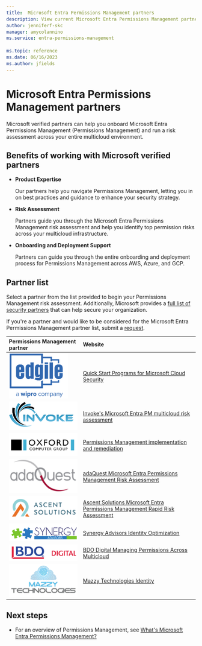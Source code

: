 ```yaml
---
title:  Microsoft Entra Permissions Management partners
description: View current Microsoft Entra Permissions Management partners and their websites.
author: jenniferf-skc
manager: amycolannino
ms.service: entra-permissions-management

ms.topic: reference
ms.date: 06/16/2023
ms.author: jfields
---
```


# Microsoft Entra Permissions Management partners

Microsoft verified partners can help you onboard Microsoft Entra Permissions Management (Permissions Management) and run a risk assessment across your entire multicloud environment.

## Benefits of working with Microsoft verified partners

* **Product Expertise**

    Our partners help you navigate Permissions Management, letting you in on best 
    practices and guidance to enhance your security strategy.

* **Risk Assessment**

    Partners guide you through the Microsoft Entra Permissions Management risk assessment and 
    help you identify top permission risks across your multicloud infrastructure.

* **Onboarding and Deployment Support**

    Partners can guide you through the entire onboarding and deployment process for 
    Permissions Management across AWS, Azure, and GCP.


## Partner list

Select a partner from the list provided to begin your Permissions Management risk assessment. Additionally, Microsoft provides a [full list of security partners](https://appsource.microsoft.com/marketplace/consulting-services?exp=ubp8&page=1&product=m365-sa-identity-and-access-management) that can help secure your organization.

If you're a partner and would like to be considered for the Microsoft Entra Permissions Management partner list, submit a [request](https://forms.office.com/pages/responsepage.aspx?id=v4j5cvGGr0GRqy180BHbRzw7upfFlddNq4ce6ckvEvhUNzE3V0RQNkpPWjhDSU5FNkk1U1RWUDdDTC4u). 

| Permissions Management partner | Website | 
|:-------------------------|:--------------|
| ![Screenshot of Edgile logo.](media/partner-list/partner-edgile.png) | [Quick Start Programs for Microsoft Cloud Security](https://edgile.com/information-security/quick-start-programs-for-microsoft-cloud-security/)|
| ![Screenshot of Invoke logo.](media/partner-list/partner-invoke.png) | [Invoke's Microsoft Entra PM multicloud risk assessment](https://www.invokellc.com/offers/microsoft-entra-permissions-management-multi-cloud-risk-assessment)|
| ![Screenshot of Vu logo.](media/partner-list/partner-oxford-computer-group.png) | [Permissions Management implementation and remediation](https://oxfordcomputergroup.com/microsoft-entra-permissions-management-implementation/)|
| ![Screenshot of Onfido logo.](media/partner-list/partner-ada-quest.png) | [adaQuest Microsoft Entra Permissions Management Risk Assessment](https://adaquest.com/entra-permission-risk-assessment/)|
| ![Screenshot of Ascent Solutions logo.](media/partner-list/partner-ascent-solutions.png) | [Ascent Solutions Microsoft Entra Permissions Management Rapid Risk Assessment](https://www.meetascent.com/resources/microsoft-entra-permissions-rapid-risk-assessment)|
| ![Screenshot of Synergy Advisors logo.](media/partner-list/partner-synergy-advisors.png) | [Synergy Advisors Identity Optimization](https://synergyadvisors.biz/solutions-item/identity-optimization/)|
| ![Screenshot of BDO Digital logo.](media/partner-list/partner-bdo-digital.png) | [BDO Digital Managing Permissions Across Multicloud](https://www.bdodigital.com/services/security-compliance/cybersecurity/entra-permissions-management)|
| ![Screenshot of Mazzy Technologies logo.](media/partner-list/partner-mazzy-technologies.png) | [Mazzy Technologies Identity](https://mazzytechnologies.com/identity%3A-microsoft-entra)|

## Next steps

* For an overview of Permissions Management, see [What's Microsoft Entra Permissions Management?](overview.md)
